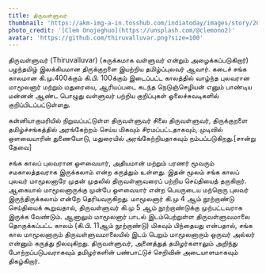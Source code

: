 ```yaml
---
title: திருவள்ளுவர்
thumbnail: 'https://akm-img-a-in.tosshub.com/indiatoday/images/story/201911/saffron-770x433.jpeg?NbdQ1v2j67d5MD8B8kZ1Vck7M6rseCRO'
photo_credit: '[Clem Onojeghuo](https://unsplash.com/@clemono2)'
avatar: 'https://github.com/thiruvalluvar.png?size=100'
---
```


திருவள்ளுவர் (Thiruvalluvar) (சுருக்கமாக வள்ளுவர் என்றும் அழைக்கப்படுகிறார்) பழந்தமிழ் இலக்கியமான திருக்குறளை இயற்றிய தமிழ்ப்புலவர் ஆவார். கடைச் சங்க காலமான கி.மு.400க்கும் கி.பி. 100க்கும் இடைப்பட்ட காலத்தில் வாழ்ந்த புலவரான மாமூலனார் மற்றும் மதுரையை, ஆரியப்படை கடந்த நெடுஞ்செழியன் எனும் பாண்டிய மன்னன் ஆண்ட பொழுது வள்ளுவர் பற்றிய குறிப்புகள் ஓலைச்சுவடிகளில் குறிப்பிடப்பட்டுள்ளது.


கன்னியாகுமரியில் நிறுவப்பட்டுள்ள திருவள்ளுவர் சிலை
திருவள்ளுவர், திருக்குறளை தமிழ்ச்சங்கத்தில் அரங்கேற்றம் செய்ய மிகவும் சிரமப்பட்டதாகவும், முடிவில் ஒளவையாரின் துணையோடு, மதுரையில் அரங்கேற்றியதாகவும் நம்பப்படுகிறது.[சான்று தேவை]

சங்க காலப் புலவரான ஔவையார், அதியமான் மற்றும் பரணர் மூவரும் சமகாலத்தவராக இருக்கலாம் என்ற கருத்தும் உள்ளது. இதன் மூலம் சங்க காலப் புலவர் மாமூலனாரே முதன் முதலில் திருவள்ளுவரைப் பற்றிய செய்தியைத் தருகிறார். ஆகையால் மாமூலனாருக்கு முன்பே ஔவையார் என்ற பெயருடைய மற்றொரு புலவர் இருந்திருக்கலாம் என்றே தெரியவருகிறது. மாமூலனார் கி.மு 4 ஆம் நூற்றாண்டு செய்தியைக் கூறுவதால், திருவள்ளுவர் கி.மு 5 ஆம் நூற்றாண்டுக்கு முற்பட்டவராக இருக்க வேண்டும். ஆனாலும் மாமூலனார் பாடல் இடம்பெற்றுள்ள திருவள்ளுவமாலை தொகுக்கப்பட்ட காலம் (கி.பி. 11ஆம் நூற்றாண்டு) மிகவும் பிந்தையது என்பதால், சங்க கால மாமூலனாரும் திருவள்ளுவமாலையில் இடம் பெறும் மாமூலனாரும் ஒருவர் அல்லர் என்னும் கருத்து நிலவுகிறது. திருவள்ளுவர், அனைத்துத் தமிழர்களாலும் அறிந்து போற்றப்படுபவராகவும் தமிழர்களின் பண்பாட்டுச் செறிவின் அடையாளமாகவும் திகழ்கிறார்.